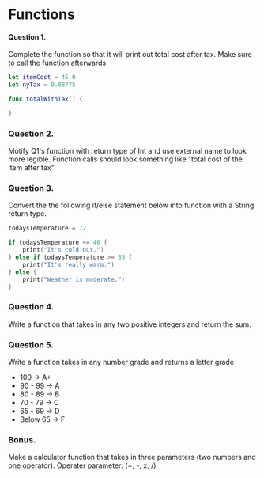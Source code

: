 # Functions

#### Question 1.
Complete the function so that it will print out total cost after tax.
Make sure to call the function afterwards
```swift
let itemCost = 45.0
let nyTax = 0.08775

func totalWithTax() {

}

```

### Question 2.
Motify Q1's function with return type of Int and use external name to look more legible.
Function calls should look something like "total cost of the item after tax"







### Question 3.
Convert the the following if/else statement below into function with a String return type.

```swift
todaysTemperature = 72

if todaysTemperature <= 40 {
    print("It's cold out.")
} else if todaysTemperature >= 85 {
    print("It's really warm.")
} else {
    print("Weather is moderate.")
}
```


### Question 4.
Write a function that takes in any two positive integers and return the sum.








### Question 5.
Write a function takes in any number grade and returns a letter grade

* 100 -> A+
* 90 - 99 -> A
* 80 - 89 -> B
* 70 - 79 -> C
* 65 - 69 -> D
* Below 65 -> F




### Bonus.
Make a calculator function that takes in three parameters (two numbers and one operator).
Operater parameter: (+, -, x, /)
